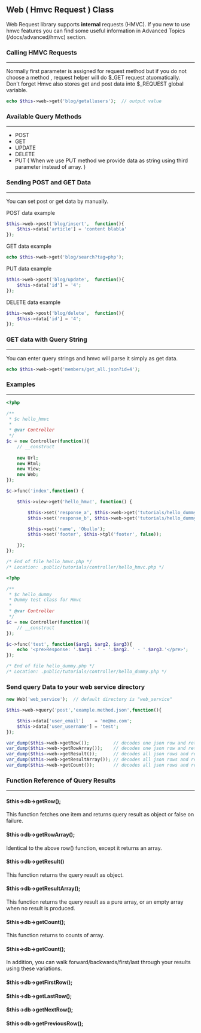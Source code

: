 ## Web ( Hmvc Request ) Class

Web Request library supports <b>internal</b> requests (HMVC). If you new to use hmvc features you can find some useful information in Advanced Topics (/docs/advanced/hmvc) section.

### Calling HMVC Requests

------

Normally first parameter is assigned for request method but if you do not choose a method , request helper will do $_GET request atuomatically. Don't forget Hmvc also stores get and post data into $_REQUEST global variable.

```php
echo $this->web->get('blog/getallusers');  // output value
```

### Available Query Methods

------

<ul>
    <li>POST</li>
    <li>GET</li>
    <li>UPDATE</li>
    <li>DELETE</li>
    <li>PUT ( When we use PUT method we provide data as string using third parameter instead of array. )</li>
</ul>

### Sending POST and GET Data

------

You can set post or get data by manually.

POST data example

```php
$this->web->post('blog/insert',  function(){
	$this->data['article'] = 'content blabla'
});
```

GET data example

```php
echo $this->web->get('blog/search?tag=php');
```

PUT data example

```php
$this->web->post('blog/update',  function(){
    $this->data['id'] = '4';
});
```

DELETE data example

```php
$this->web->post('blog/delete',  function(){
    $this->data['id'] = '4';
});
```


### GET data with Query String

------

You can enter query strings and hmvc will parse it simply as get data.

```php
echo $this->web->get('members/get_all.json?id=4');
```

### Examples

------

```php
<?php

/**
 * $c hello_hmvc
 * 
 * @var Controller
 */
$c = new Controller(function(){
    // __construct
    
    new Url;
    new Html;
    new View;
    new Web;
});

$c->func('index',function() {

    $this->view->get('hello_hmvc', function() {

        $this->set('response_a', $this->web->get('tutorials/hello_dummy/test/1/2/3'));
        $this->set('response_b', $this->web->get('tutorials/hello_dummy/test/4/5/6'));

        $this->set('name', 'Obullo');
        $this->set('footer', $this->tpl('footer', false));

    });
});

/* End of file hello_hmvc.php */
/* Location: .public/tutorials/controller/hello_hmvc.php */
```

```php
<?php

/**
 * $c hello_dummy 
 * Dummy test class for Hmvc
 * 
 * @var Controller
 */
$c = new Controller(function(){
    // __construct
});

$c->func('test', function($arg1, $arg2, $arg3){
	echo '<pre>Response: '.$arg1 .' - '.$arg2. ' - '.$arg3.'</pre>';
});

/* End of file hello_dummy.php */
/* Location: .public/tutorials/controller/hello_dummy.php */
```

### Send query Data to your web service directory

```php
new Web('web_service');  // default directory is "web_service"

$this->web->query('post','example.method.json',function(){

    $this->data['user_email'] 	 = 'me@me.com';
    $this->data['user_username'] = 'test';
});

var_dump($this->web->getRow());  		// decodes one json row and returns to row "object"
var_dump($this->web->getRowArray());	// decodes one json row and returns to row "array"
var_dump($this->web->getResult());		// decodes all json rows and returns to "object"
var_dump($this->web->getResultArray()); // decodes all json rows and returns to "object"
var_dump($this->web->getCount()); 		// decodes all json rows and returns to counts of "array"
```

### Function Reference of Query Results

------

#### $this->db->getRow();

This function fetches one item and returns query result as object or false on failure.

#### $this->db->getRowArray();

Identical to the above row() function, except it returns an array.

#### $this->db->getResult()

This function returns the query result as object.

#### $this->db->getResultArray();

This function returns the query result as a pure array, or an empty array when no result is produced.

#### $this->db->getCount();

This function returns to counts of array.

#### $this->db->getCount();

In addition, you can walk forward/backwards/first/last through your results using these variations.

#### $this->db->getFirstRow();

#### $this->db->getLastRow();

#### $this->db->getNextRow();

#### $this->db->getPreviousRow();
